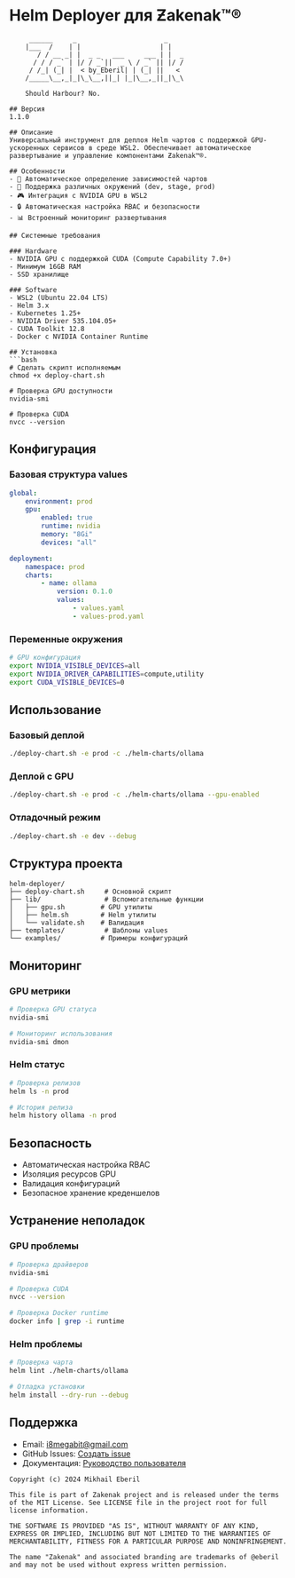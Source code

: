 # Helm Deployer для Ƶakenak™®
```ascii
     ______     _                      _    
    |___  /    | |                    | |   
       / / __ _| |  _ _   ___     ___ | |  _
      / / / _` | |/ / _`||  _ \ / _` || |/ /
     / /_| (_| |  < by_Eberil| | (_| ||   < 
    /_____\__,_|_|\_\__,||_| |_|\__,_||_|\_\
  
    Should Harbour?	No.

## Версия
1.1.0

## Описание
Универсальный инструмент для деплоя Helm чартов с поддержкой GPU-ускоренных сервисов в среде WSL2. Обеспечивает автоматическое развертывание и управление компонентами Ƶakenak™®.

## Особенности
- 🚀 Автоматическое определение зависимостей чартов
- 🔄 Поддержка различных окружений (dev, stage, prod)
- 🎮 Интеграция с NVIDIA GPU в WSL2
- 🔒 Автоматическая настройка RBAC и безопасности
- 📊 Встроенный мониторинг развертывания

## Системные требования

### Hardware
- NVIDIA GPU с поддержкой CUDA (Compute Capability 7.0+)
- Минимум 16GB RAM
- SSD хранилище

### Software
- WSL2 (Ubuntu 22.04 LTS)
- Helm 3.x
- Kubernetes 1.25+
- NVIDIA Driver 535.104.05+
- CUDA Toolkit 12.8
- Docker с NVIDIA Container Runtime

## Установка
```bash
# Сделать скрипт исполняемым
chmod +x deploy-chart.sh

# Проверка GPU доступности
nvidia-smi

# Проверка CUDA
nvcc --version
```

## Конфигурация

### Базовая структура values
```yaml
global:
	environment: prod
	gpu:
		enabled: true
		runtime: nvidia
		memory: "8Gi"
		devices: "all"

deployment:
	namespace: prod
	charts:
		- name: ollama
			version: 0.1.0
			values:
				- values.yaml
				- values-prod.yaml
```

### Переменные окружения
```bash
# GPU конфигурация
export NVIDIA_VISIBLE_DEVICES=all
export NVIDIA_DRIVER_CAPABILITIES=compute,utility
export CUDA_VISIBLE_DEVICES=0
```

## Использование

### Базовый деплой
```bash
./deploy-chart.sh -e prod -c ./helm-charts/ollama
```

### Деплой с GPU
```bash
./deploy-chart.sh -e prod -c ./helm-charts/ollama --gpu-enabled
```

### Отладочный режим
```bash
./deploy-chart.sh -e dev --debug
```

## Структура проекта
```
helm-deployer/
├── deploy-chart.sh     # Основной скрипт
├── lib/                # Вспомогательные функции
│   ├── gpu.sh         # GPU утилиты
│   ├── helm.sh        # Helm утилиты
│   └── validate.sh    # Валидация
├── templates/          # Шаблоны values
└── examples/          # Примеры конфигураций
```

## Мониторинг

### GPU метрики
```bash
# Проверка GPU статуса
nvidia-smi

# Мониторинг использования
nvidia-smi dmon
```

### Helm статус
```bash
# Проверка релизов
helm ls -n prod

# История релиза
helm history ollama -n prod
```

## Безопасность
- Автоматическая настройка RBAC
- Изоляция ресурсов GPU
- Валидация конфигураций
- Безопасное хранение креденшелов

## Устранение неполадок

### GPU проблемы
```bash
# Проверка драйверов
nvidia-smi

# Проверка CUDA
nvcc --version

# Проверка Docker runtime
docker info | grep -i runtime
```

### Helm проблемы
```bash
# Проверка чарта
helm lint ./helm-charts/ollama

# Отладка установки
helm install --dry-run --debug
```

## Поддержка
- Email: i8megabit@gmail.com
- GitHub Issues: [Создать issue](https://github.com/i8megabit/zakenak/issues)
- Документация: [Руководство пользователя](docs/)

```plain text
Copyright (c) 2024 Mikhail Eberil

This file is part of Zakenak project and is released under the terms of the MIT License. See LICENSE file in the project root for full license information.

THE SOFTWARE IS PROVIDED "AS IS", WITHOUT WARRANTY OF ANY KIND, EXPRESS OR IMPLIED, INCLUDING BUT NOT LIMITED TO THE WARRANTIES OF MERCHANTABILITY, FITNESS FOR A PARTICULAR PURPOSE AND NONINFRINGEMENT.

The name "Zakenak" and associated branding are trademarks of @eberil and may not be used without express written permission.
```